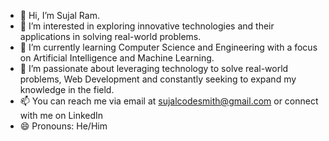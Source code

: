 - 👋 Hi, I’m Sujal Ram.
- 👀 I’m interested in exploring innovative technologies and their applications in solving real-world problems.
- 🌱 I’m currently learning Computer Science and Engineering with a focus on Artificial Intelligence and Machine Learning.
- 💞️ I’m passionate about leveraging technology to solve real-world problems, Web Development and constantly seeking to expand my knowledge in the field.
- 📫 You can reach me via email at sujalcodesmith@gmail.com or connect with me on LinkedIn
- 😄 Pronouns: He/Him
